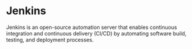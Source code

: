 # Jenkins
Jenkins is an open-source automation server that enables continuous integration and continuous delivery (CI/CD) by automating software build, testing, and deployment processes.
